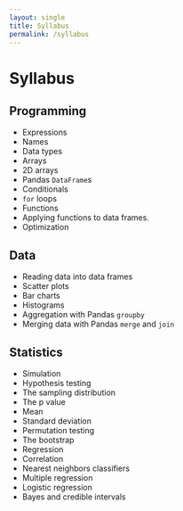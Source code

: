 ```yaml
---
layout: single
title: Syllabus
permalink: /syllabus
---
```


# Syllabus

## Programming

* Expressions
* Names
* Data types
* Arrays
* 2D arrays
* Pandas `DataFrame`s
* Conditionals
* `for` loops
* Functions
* Applying functions to data frames.
* Optimization

## Data

* Reading data into data frames
* Scatter plots
* Bar charts
* Histograms
* Aggregation with Pandas `groupby`
* Merging data with Pandas `merge` and `join`

## Statistics

* Simulation
* Hypothesis testing
* The sampling distribution
* The p value
* Mean
* Standard deviation
* Permutation testing
* The bootstrap
* Regression
* Correlation
* Nearest neighbors classifiers
* Multiple regression
* Logistic regression
* Bayes and credible intervals
